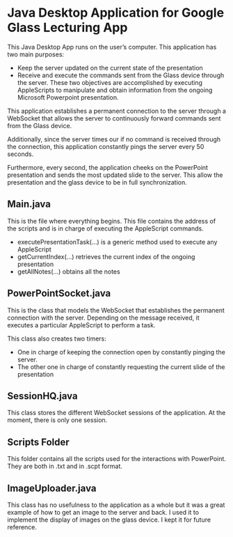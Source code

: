 # Java Desktop Application for Google Glass Lecturing App

This Java Desktop App runs on the user’s computer. This application has two main purposes:
- Keep the server updated on the current state of the presentation
- Receive and execute the commands sent from the Glass device through the server.
These two objectives are accomplished by executing AppleScripts to manipulate and obtain information from the ongoing
Microsoft Powerpoint presentation.

This application establishes a permanent connection to the server through a WebSocket that allows the server to
continuously forward commands sent from the Glass device.

Additionally, since the server times our if no command is received through the connection, this
application constantly pings the server every 50 seconds.

Furthermore, every second, the application cheeks on the PowerPoint presentation and sends
the most updated slide to the server. This allow the presentation and the glass device to be in
full synchronization.

## Main.java

This is the file where everything begins. This file contains the address of the scripts and is in charge of executing the AppleScript commands.
- executePresentationTask(…) is a generic method used to execute any AppleScript
- getCurrentIndex(…) retrieves the current index of the ongoing presentation
- getAllNotes(…) obtains all the notes

## PowerPointSocket.java

This is the class that models the WebSocket that establishes the permanent connection with the
server. Depending on the message received, it executes a particular AppleScript to perform a
task.

This class also creates two timers:
- One in charge of keeping the connection open by constantly pinging the server.
- The other one in charge of constantly requesting the current slide of the presentation

## SessionHQ.java

This class stores the different WebSocket sessions of the application. At the moment, there is only one session.

## Scripts Folder

This folder contains all the scripts used for the interactions with PowerPoint. They are both in .txt and in .scpt
format.

## ImageUploader.java

This class has no usefulness to the application as a whole but it was a great example of how to
get an image to the server and back. I used it to implement the display of images on the glass
device. I kept it for future reference.

